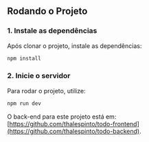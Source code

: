 ## Rodando o Projeto

### 1. Instale as dependências

Após clonar o projeto, instale as dependências:

```bash
npm install
```

### 2. Inicie o servidor

Para rodar o projeto, utilize:

```bash
npm run dev
```

O back-end para este projeto está em: [https://github.com/thalespinto/todo-frontend](https://github.com/thalespinto/todo-backend).
